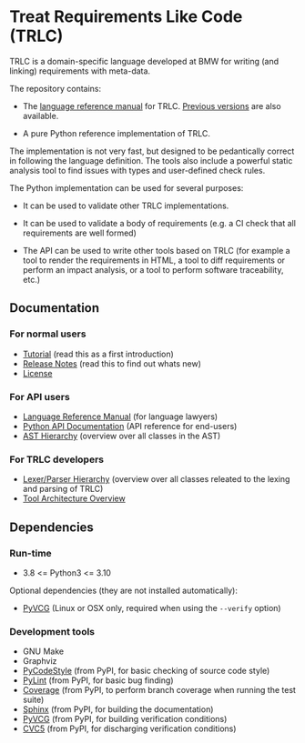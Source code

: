 # Treat Requirements Like Code (TRLC)
TRLC is a domain-specific language developed at BMW for writing (and
linking) requirements with meta-data.

The repository contains:

* The [language reference
  manual](https://bmw-software-engineering.github.io/trlc/lrm.html)
  for TRLC. [Previous versions](docs/LRM.md) are also available.

* A pure Python reference implementation of TRLC.

The implementation is not very fast, but designed to be pedantically
correct in following the language definition. The tools also include a
powerful static analysis tool to find issues with types and
user-defined check rules.

The Python implementation can be used for several purposes:

* It can be used to validate other TRLC implementations.

* It can be used to validate a body of requirements (e.g. a CI check
  that all requirements are well formed)

* The API can be used to write other tools based on TRLC (for example
  a tool to render the requirements in HTML, a tool to diff
  requirements or perform an impact analysis, or a tool to perform
  software traceability, etc.)

## Documentation

### For normal users

* [Tutorial](TUTORIAL.md) (read this as a first introduction)
* [Release Notes](CHANGELOG.md) (read this to find out whats new)
* [License](LICENSE)

### For API users

* [Language Reference Manual](https://bmw-software-engineering.github.io/trlc/lrm.html)
  (for language lawyers)
* [Python API Documentation](https://bmw-software-engineering.github.io/trlc/)
  (API reference for end-users)
* [AST Hierarchy](https://bmw-software-engineering.github.io/trlc/ast_hierarchy.svg)
  (overview over all classes in the AST)

### For TRLC developers

* [Lexer/Parser Hierarchy](https://bmw-software-engineering.github.io/trlc/parser_hierarchy.svg)
  (overview over all classes releated to the lexing and parsing of TRLC)
* [Tool Architecture Overview](docs/architecture.md)

## Dependencies

### Run-time
* 3.8 <= Python3 <= 3.10

Optional dependencies (they are not installed automatically):
* [PyVCG](https://pypi.org/project/PyVCG) (Linux or OSX only, required
  when using the `--verify` option)

### Development tools
* GNU Make
* Graphviz
* [PyCodeStyle](https://pypi.org/project/pycodestyle) (from PyPI, for
  basic checking of source code style)
* [PyLint](https://pypi.org/project/pylint) (from PyPI, for basic bug
  finding)
* [Coverage](https://pypi.org/project/coverage) (from PyPI, to
  perform branch coverage when running the test suite)
* [Sphinx](https://pypi.org/project/Sphinx) (from PyPI, for building
  the documentation)
* [PyVCG](https://pypi.org/project/PyVCG) (from PyPI, for building
  verification conditions)
* [CVC5](https://pypi.org/project/cvc5) (from PyPI, for discharging
  verification conditions)
